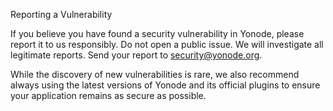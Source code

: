 Reporting a Vulnerability

If you believe you have found a security vulnerability in Yonode, please report it to us responsibly. Do not open a public issue. We will investigate all legitimate reports. Send your report to [security@yonode.org](mailto:security@yonode.org).

While the discovery of new vulnerabilities is rare, we also recommend always using the latest versions of Yonode and its official plugins to ensure your application remains as secure as possible.
